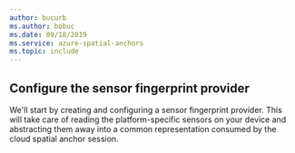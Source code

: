 ```yaml
---
author: bucurb
ms.author: bobuc
ms.date: 09/18/2019
ms.service: azure-spatial-anchors
ms.topic: include
---
```


## Configure the sensor fingerprint provider

We'll start by creating and configuring a sensor fingerprint provider. This will take care of reading the platform-specific sensors on your device and abstracting them away into a common representation consumed by the cloud spatial anchor session.